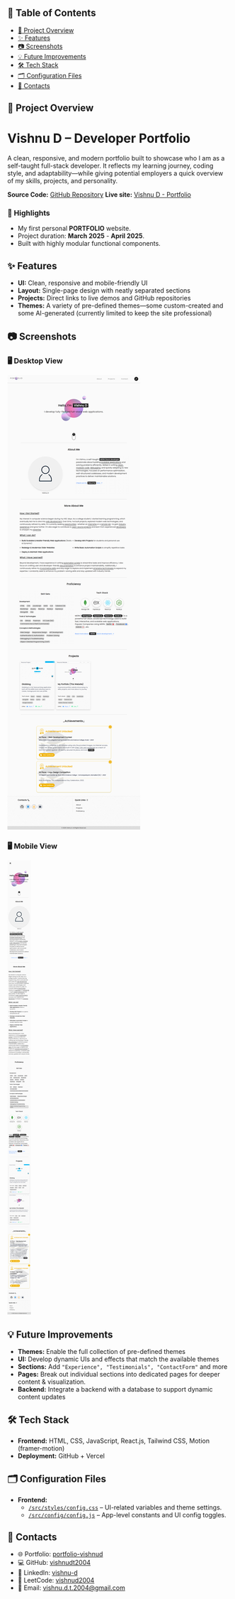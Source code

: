 ## 📑 Table of Contents

- [🚀 Project Overview](#-project-overview)
- [✨ Features](#-features)
- [📷 Screenshots](#-screenshots)
- [💡 Future Improvements](#-future-improvements)
- [🛠 Tech Stack](#-tech-stack)
- [🗂 Configuration Files](#-configuration-files)
- [🔗 Contacts](#-contacts)

## 🚀 Project Overview

# Vishnu D – Developer Portfolio

A clean, responsive, and modern portfolio built to showcase who I am as a self-taught full-stack developer. It reflects my learning journey, coding style, and adaptability—while giving potential employers a quick overview of my skills, projects, and personality.

**Source Code:** [GitHub Repository](https://github.com/vishnudt2004/portfolio-vishnud)
**Live site:** [Vishnu D - Portfolio](https://portfolio-vishnud.vercel.app/)

### 🔹 Highlights

- My first personal **PORTFOLIO** website.
- Project duration: **March 2025** - **April 2025**.
- Built with highly modular functional components.

## ✨ Features

- **UI:** Clean, responsive and mobile-friendly UI
- **Layout:** Single-page design with neatly separated sections
- **Projects:** Direct links to live demos and GitHub repositories
- **Themes:** A variety of pre-defined themes—some custom-created and some AI-generated (currently limited to keep the site professional)

## 📷 Screenshots

### 🖥️ Desktop View

![Portfolio - Light](<./screenshots/Desktop%20View/Portfolio%20-%20Vishnu%20D%20(Full,%20Light%20mode).png>)

### 🖥️ Mobile View

![Portfolio - Light](<./screenshots/Mobile%20View/Portfolio%20-%20Vishnu%20D%20(Full,%20Light%20mode).png>)

<!-- 🔎 Want to see more? → [View Full Screenshot Gallery](./screenshots/SCREENSHOTS.md) -->

## 💡 Future Improvements

- **Themes:** Enable the full collection of pre-defined themes
- **UI:** Develop dynamic UIs and effects that match the available themes
- **Sections:** Add `"Experience", "Testimonials", "ContactForm"` and more
- **Pages:** Break out individual sections into dedicated pages for deeper content & visualization.
- **Backend:** Integrate a backend with a database to support dynamic content updates

## 🛠️ Tech Stack

- **Frontend:** HTML, CSS, JavaScript, React.js, Tailwind CSS, Motion (framer-motion)
- **Deployment:** GitHub + Vercel

## 🗂 Configuration Files

- **Frontend:**
  - [`/src/styles/config.css`](src/styles/config.css) – UI-related variables and theme settings.
  - [`/src/config/config.js`](src/config/config.js) – App-level constants and UI config toggles.

## 🔗 Contacts

- 🌐 Portfolio: [portfolio-vishnud](https://portfolio-vishnud.vercel.app/)
- 💻 GitHub: [vishnudt2004](https://github.com/vishnudt2004)
- 🔗 LinkedIn: [vishnu-d](https://www.linkedin.com/in/vishnu-d-28b7a52b1/)
- 🧠 LeetCode: [vishnud2004](https://leetcode.com/vishnud2004/)
- 📧 Email: [vishnu.d.t.2004@gmail.com](mailto:vishnu.d.t.2004@gmail.com)
